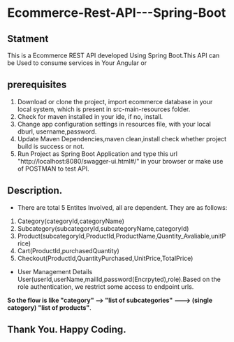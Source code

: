 # Ecommerce-Rest-API---Spring-Boot

## Statment
  This is a Ecommerce REST API developed Using Spring Boot.This API can be Used to consume services in Your Angular or


## prerequisites
1. Download or clone the project, import ecommerce database in your local system, which is present in src-main-resources folder.
2. Check for maven installed in your ide, if no, install.
3. Change app configuration settings in resources file, with your local dburl, username,password.
4. Update Maven Dependencies,maven clean,install check whether project build is success or not.
5. Run Project as Spring Boot Application and type this url "http://localhost:8080/swagger-ui.html#/" in your browser or make use of POSTMAN to test API.

## Description.
- There are total 5 Entites Involved, all are dependent. They are as follows:
1. Category(categoryId,categoryName)
2. Subcategory(subcategoryId,subcategoryName,categoryId)
3. Product(subcategoryId,ProductId,ProductName,Quantity_Avaliable,unitPrice)
4. Cart(ProductId,purchasedQuantity)
5. Checkout(ProductId,QuantityPurchased,UnitPrice,TotalPrice)
- User Management Details <br/>
User(userId,userName,mailId,password(Encrpyted),role).Based on the role authentication, we restrict some access to endpoint urls.

**So the flow is like "category" --> "list of subcategories" ---> (single category) "list of products"**.

## Thank You. Happy Coding.


